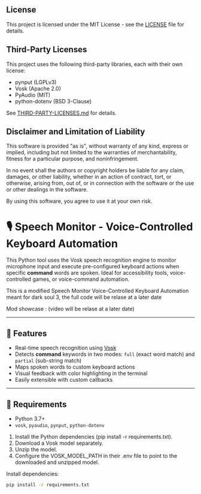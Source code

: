 ## License

This project is licensed under the MIT License - see the [LICENSE](./LICENSE) file for details.

## Third-Party Licenses

This project uses the following third-party libraries, each with their own license:

- pynput (LGPLv3)  
- Vosk (Apache 2.0)  
- PyAudio (MIT)  
- python-dotenv (BSD 3-Clause)

See [THIRD-PARTY-LICENSES.md](./THIRD-PARTY-LICENSES.md) for details.

## Disclaimer and Limitation of Liability

This software is provided "as is", without warranty of any kind, express or implied, including but not limited to the warranties of merchantability, fitness for a particular purpose, and noninfringement.

In no event shall the authors or copyright holders be liable for any claim, damages, or other liability, whether in an action of contract, tort, or otherwise, arising from, out of, or in connection with the software or the use or other dealings in the software.

By using this software, you agree to use it at your own risk.


# 🎙️ Speech Monitor - Voice-Controlled Keyboard Automation

This Python tool uses the Vosk speech recognition engine to monitor microphone input and execute pre-configured keyboard actions when specific **command** words are spoken. Ideal for accessibility tools, voice-controlled games, or voice-command automation.

This is a modified Speech Monitor Voice-Controlled Keyboard Automation meant for dark soul 3, the full code will be relase at a later date

Mod showcase : (video will be relase at a later date)

---

## 🔧 Features

- Real-time speech recognition using [Vosk](https://alphacephei.com/vosk/)
- Detects **command** keywords in two modes: `full` (exact word match) and `partial` (sub-string match)
- Maps spoken words to custom keyboard actions
- Visual feedback with color highlighting in the terminal
- Easily extensible with custom callbacks

---

## 🧰 Requirements

- Python 3.7+
- `vosk`, `pyaudio`, `pynput`, `python-dotenv`

1. Install the Python dependencies (pip install -r requirements.txt).
2. Download a Vosk model separately.
3. Unzip the model.
4. Configure the VOSK_MODEL_PATH in their .env file to point to the downloaded and unzipped model.

Install dependencies:

```bash
pip install -r requirements.txt